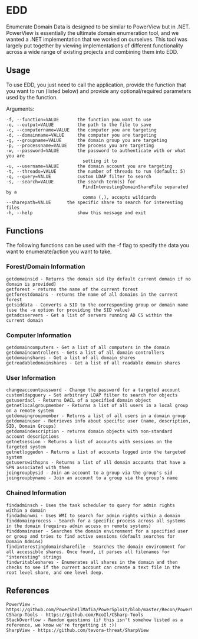 # EDD
Enumerate Domain Data is designed to be similar to PowerView but in .NET. PowerView is essentially the ultimate domain enumeration tool, and we wanted a .NET implementation that we worked on ourselves. This tool was largely put together by viewing implementations of different functionality across a wide range of existing projects and combining them into EDD. 

## Usage

To use EDD, you just need to call the application, provide the function that you want to run (listed below) and provide any optional/required parameters used by the function.

Arguments:

	-f, --function=VALUE       the function you want to use
	-o, --output=VALUE         the path to the file to save
	-c, --computername=VALUE   the computer you are targeting
	-d, --domainname=VALUE     the computer you are targeting
	-g, --groupname=VALUE      the domain group you are targeting
	-p, --processname=VALUE    the process you are targeting
	-w, --password=VALUE       the password to authenticate with or what you are
	                             setting it to
	-u, --username=VALUE       the domain account you are targeting
	-t, --threads=VALUE        the number of threads to run (default: 5)
	-q, --query=VALUE          custom LDAP filter to search
	-s, --search=VALUE         the search term(s) for
	                             FindInterestingDomainShareFile separated by a
	                             comma (,), accepts wildcards
	--sharepath=VALUE      the specific share to search for interesting files
	-h, --help                 show this message and exit


## Functions

The following functions can be used with the -f flag to specify the data you want to enumerate/action you want to take.

### Forest/Domain Information
	getdomainsid - Returns the domain sid (by default current domain if no domain is provided)
	getforest - returns the name of the current forest
	getforestdomains - returns the name of all domains in the current forest
	getsiddata - Converts a SID to the corresponding group or domain name (use the -u option for providing the SID value)
	getadcsservers - Get a list of servers running AD CS within the current domain

### Computer Information
	getdomaincomputers - Get a list of all computers in the domain
	getdomaincontrollers - Gets a list of all domain controllers
	getdomainshares - Get a list of all domain shares
	getreadabledomainshares - Get a list of all readable domain shares

### User Information
	changeaccountpassword - Change the password for a targeted account
	customldapquery - Set arbitrary LDAP filter to search for objects
	getuserdacl - Returns DACL of a specified domain object
	getnetlocalgroupmember - Returns a list of all users in a local group on a remote system
	getdomaingroupmember - Returns a list of all users in a domain group
	getdomainuser - Retrieves info about specific user (name, description, SID, Domain Groups)
	getdomaindescription - returns domain objects with non-standard account descriptions
	getnetsession - Returns a list of accounts with sessions on the targeted system
	getnetloggedon - Returns a list of accounts logged into the targeted system
	getuserswithspns - Returns a list of all domain accounts that have a SPN associated with them
	joingroupbysid - Join an account to a group via the group's sid
	joingroupbyname - Join an account to a group via the group's name

### Chained Information
	findadminsch - Uses the task scheduler to query for admin rights within a domain
	findadminwmi - Uses WMI to search for admin rights within a domain
	finddomainprocess - Search for a specific process across all systems in the domain (requires admin access on remote systems)
	finddomainuser - Searches the domain environment for a specified user or group and tries to find active sessions (default searches for Domain Admins)
	findinterestingdomainsharefile - Searches the domain environment for all accessible shares. Once found, it parses all filenames for "interesting" strings
	findwritableshares - Enumerates all shares in the domain and then checks to see if the current account can create a text file in the root level share, and one level deep.


## References
	PowerView - https://github.com/PowerShellMafia/PowerSploit/blob/master/Recon/PowerView.ps1
	CSharp-Tools - https://github.com/RcoIl/CSharp-Tools
	StackOverflow - Random questions (if this isn't somehow listed as a reference, we know we're forgetting it :))
	SharpView - https://github.com/tevora-threat/SharpView

